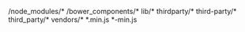 /node_modules/*
/bower_components/*
lib/*
thirdparty/*
third-party/*
third_party/*
vendors/*
*.min.js
*-min.js
